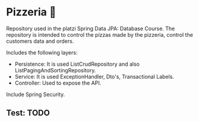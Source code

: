 # Pizzeria 🍕

Repository used in the platzi Spring Data JPA: Database Course. The repository is intended to control the pizzas made by the pizzeria, control the customers data and orders.

Includes the following layers:

- Persistence: It is used ListCrudRepository and also ListPagingAndSortingRepository.
- Service: It is used ExceptionHandler, Dto's, Transactional Labels.
- Controller: Used to expose the API.

Include Spring Security.

## Test: TODO

